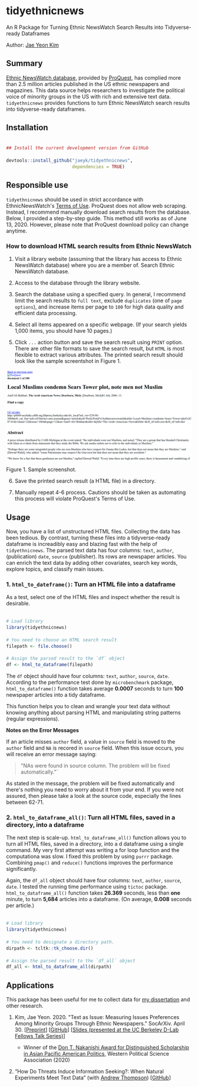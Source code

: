 # tidyethnicnews

An R Package for Turning Ethnic NewsWatch Search Results into Tidyverse-ready Dataframes

Author: [Jae Yeon Kim](https://jaeyk.github.io/)

## Summary

[Ethnic NewsWatch database](https://about.proquest.com/products-services/ethnic_newswatch.html), provided by [ProQuest](https://about.proquest.com/), has complied more than 2.5 million articles published in the US ethnic newspapers and magazines. This data source helps researchers to investigate the political voice of minority groups in the US with rich and extensive text data. `tidyethnicnews` provides functions to turn Ethnic NewsWatch search results into tidyverse-ready dataframes.

## Installation

```r

## Install the current development version from GitHub

devtools::install_github("jaeyk/tidyethnicnews",
                         dependencies = TRUE)
```

## Responsible use
`tidyethnicnews` should be used in strict accordance with EthnicNewsWatch's [Terms of Use](https://about.proquest.com/about/terms-and-conditions.html). ProQuest does not allow web scraping. Instead, I recommend manually download search results from the database. Below, I provided a step-by-step guide. This method still works as of June 13, 2020. However, please note that ProQuest download policy can change anytime.

### How to download HTML search results from Ethnic NewsWatch

1. Visit a library website (assuming that the library has access to Ethnic NewsWatch database) where you are a member of. Search Ethnic NewsWatch database.

2. Access to the database through the library website.

3. Search the database using a specified query. In general, I recommend limit the search results to `full text`, exclude `duplicates` (one of `page options`), and increase items per page to `100` for high data quality and efficient data processing.

4. Select all items appeared on a specific webpage. (If your search yields 1,000 items, you should have 10 pages.)

5. Click `...` action button and save the search result using `PRINT` option. There are other file formats to save the search result, but `HTML` is most flexible to extract various attributes. The printed search result should look like the sample screentshot in Figure 1.

<img src="https://github.com/jaeyk/ITS-Text-Classification/blob/master/misc/screenshot.png" width="600">

Figure 1. Sample screenshot.

6. Save the printed search result (a HTML file) in a directory.

7. Manually repeat 4-6 process. Cautions should be taken as automating this process will violate ProQuest's Terms of Use.

## Usage

Now, you have a list of unstructured HTML files. Collecting the data has been tedious. By contrast, turning these files into a tidyverse-ready dataframe is increadibly easy and blazing fast with the help of `tidyethnicnews`. The parsed text data has four columns: `text`, `author`, (publication) `date`, `source` (publisher). Its rows are newspaper articles. You can enrich the text data by adding other covariates, search key words, explore topics, and classify main issues.

### 1. `html_to_dateframe()`: Turn an HTML file into a dataframe

As a test, select one of the HTML files and inspect whether the result is desirable.

```r

# Load library
library(tidyethnicnews)

# You need to choose an HTML search result
filepath <- file.choose()

# Assign the parsed result to the `df` object
df <- html_to_dataframe(filepath)
```

The `df` object should have four columns: `text`, `author`, `source`, `date`. According to the performance test done by `microbenchmark` package, `html_to_dataframe()` function takes average **0.0007** seconds to turn **100** newspaper articles into a tidy dataframe.

This function helps you to clean and wrangle your text data without knowing anything about parsing HTML and manipulating string patterns (regular expressions).

**Notes on the Error Messages**

If an article misses `author` field, a value in `source` field is moved to the `author` field and `NA` is recored in `source` field. When this issue occurs, you will receive an error message saying:

> "NAs were found in source column. The problem will be fixed automatically."`

As stated in the message, the problem will be fixed automatically and there's nothing you need to worry about it from your end. If you were not assured, then please take a look at the source code, especially the lines between 62-71.

### 2. `html_to_dataframe_all()`: Turn all HTML files, saved in a directory, into a dataframe

The next step is scale-up. `html_to_dataframe_all()` function allows you to turn all HTML files, saved in a directory, into a d dataframe using a single command. My very first attempt was writing a for loop function and the computationa was slow. I fixed this problem by using `purrr` package. Combining `pmap()` and `reduce()` functions improves the performance significantly.

Again, the `df_all` object should have four columns: `text`, `author`, `source`, `date`. I tested the running time performance using `tictoc` package. `html_to_dataframe_all()` function takes **26.369** seconds, less than **one** minute, to turn **5,684** articles into a dataframe. (On average, **0.008** seconds per article.)

```r

# Load library
library(tidyethnicnews)

# You need to designate a directory path.
dirpath <- tcltk::tk_choose.dir()

# Assign the parsed result to the `df_all` object
df_all <- html_to_dataframe_all(dirpath)

```

## Applications

This package has been useful for me to collect data for [my dissertation](https://jaeyk.github.io/_pages/dissertation_abstract_Kim.pdf) and other research.

1. Kim, Jae Yeon. 2020. "Text as Issue: Measuring Issues Preferences Among Minority Groups Through Ethnic Newspapers." SocArXiv. April 30.  [[Preprint](https://osf.io/preprints/socarxiv/pg3aq/)] [[GitHub](https://github.com/jaeyk/content-analysis-for-evaluating-ML-performances)] [[Slides (presented at the UC Berkeley D-Lab Fellows Talk Series)](https://slides.com/jaeyeonkim/deck/fullscreen)]

   - Winner of the [Don T. Nakanishi Award for Distinguished Scholarship in Asian Pacific American Politics](https://www.wpsanet.org/award/2020Awards.pdf),  Western Political Science Association (2020)

2. “How Do Threats Induce Information Seeking?: When Natural Experiments Meet Text Data” (with [Andrew Thompson](https://sites.northwestern.edu/athompson/)) [[GitHub](https://github.com/jaeyk/ITS-Text-Classification)]
